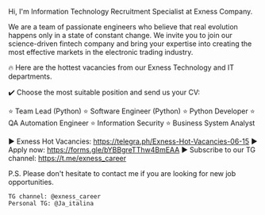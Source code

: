 Hi, I'm Information Technology Recruitment Specialist at Exness Company.

We are a team of passionate engineers who believe that real evolution happens only in a state of constant change. We invite you to join our science-driven fintech company and bring your expertise into creating the most effective markets in the electronic trading industry.

🔥 Here are the hottest vacancies from our Exness Technology and IT departments.

✔️ Choose the most suitable position and send us your CV:

⭐ Team Lead (Python)
⭐ Software Engineer (Python)
⭐ Python Developer
⭐ QA Automation Engineer
⭐ Information Security 
⭐ Business System Analyst

▶️ Exness Hot Vacancies: https://telegra.ph/Exness-Hot-Vacancies-06-15
▶️ Apply now: https://forms.gle/bYBBgreTThw4BmEAA 
▶️ Subscribe to our TG channel: https://t.me/exness_career

P.S. Please don't hesitate to contact me if you are looking for new job opportunities.
~~~~~~~~~~~~~~~~~~~~~~~~
TG channel: @exness_career
Personal TG: @Ja_italina
